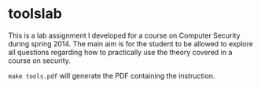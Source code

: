 toolslab
===============================================================================

This is a lab assignment I developed for a course on Computer Security during 
spring 2014.  The main aim is for the student to be allowed to explore all 
questions regarding how to practically use the theory covered in a course on 
security.

`make tools.pdf` will generate the PDF containing the instruction.
